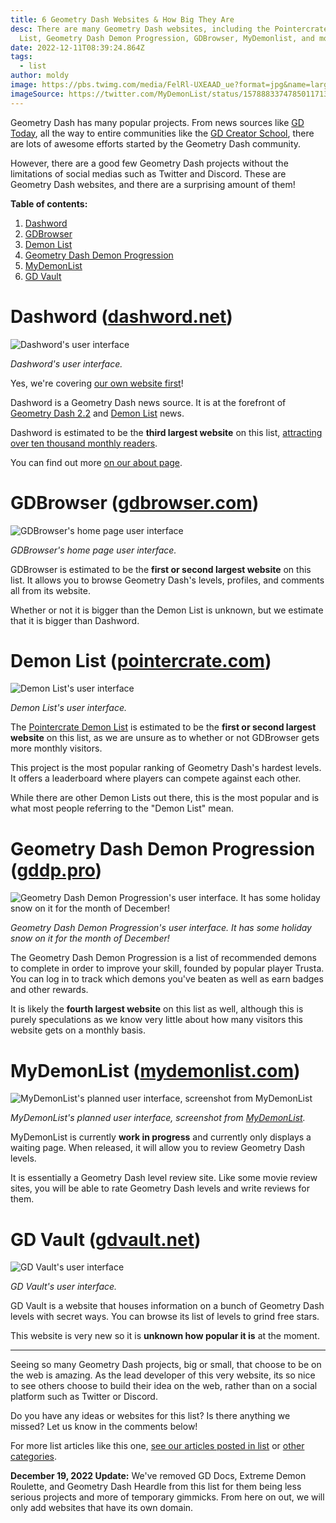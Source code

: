 ```yaml
---
title: 6 Geometry Dash Websites & How Big They Are
desc: There are many Geometry Dash websites, including the Pointercrate Demon
  List, Geometry Dash Demon Progression, GDBrowser, MyDemonlist, and more!
date: 2022-12-11T08:39:24.864Z
tags:
  - list
author: moldy
image: https://pbs.twimg.com/media/FelRl-UXEAAD_ue?format=jpg&name=large
imageSource: https://twitter.com/MyDemonList/status/1578883374785011713
---
```

Geometry Dash has many popular projects. From news sources like [GD Today](https://twitter.com/today_gd), all the way to entire communities like the [GD Creator School](/authors/gdcs/), there are lots of awesome efforts started by the Geometry Dash community.

However, there are a good few Geometry Dash projects without the limitations of social medias such as Twitter and Discord. These are Geometry Dash websites, and there are a surprising amount of them!

**Table of contents:**

1. [Dashword](#dashword-(dashword.net))
2. [GDBrowser](#gdbrowser-(gdbrowser.com))
3. [Demon List](#demon-list-(pointercrate.com))
4. [Geometry Dash Demon Progression](#geometry-dash-demon-progression-(gddp.pro))
5. [MyDemonList](#mydemonlist-(mydemonlist.com))
6. [GD Vault](#gd-vault-(gdvault.net))
<!--7. [GD Docs](#gd-docs-(docs.gdprogra.me))
8. [Extreme Demon Roulette](#extreme-demon-roulette-(matcool.github.io%2Fextreme-demon-roulette%2F))
9. [Geometry Dash Heardle](#geometry-dash-heardle-(geometry-dash-heardle.glitch.me))-->


# Dashword ([dashword.net](/))

![Dashword's user interface](https://i.imgur.com/7trKdI8.png)

*Dashword's user interface.*

Yes, we're covering [our own website first](/)!

Dashword i﻿s a Geometry Dash news source. It is at the forefront of [Geometry Dash 2.2](/categories/2.2/) and [Demon List](/categories/demonlist/) news.

Dashword is estimated to be the **third largest website** on this list, [attracting over ten thousand monthly readers](https://www.dashword.net/posts/dashword-surpasses-10-000-monthly-readers/).

You can find out more [on our about page](/about/).

# GDBrowser ([gdbrowser.com](https://gdbrowser.com/))

![GDBrowser's home page user interface](https://i.imgur.com/CbiLiqn.png)

*GDBrowser's home page user interface.*

G﻿DBrowser is estimated to be the **first or second largest website** on this list. It allows you to browse Geometry Dash's levels, profiles, and comments all from its website.

Whether or not it is bigger than the Demon List is unknown, but we estimate that it is bigger than Dashword.

# Demon List ([pointercrate.com](https://pointercrate.com/))

![Demon List's user interface](https://i.imgur.com/c1wVeuP.png)

*Demon List's user interface.*

The [Pointercrate Demon List](/categories/demonlist/) is estimated to be the **first or second largest website** on this list, as we are unsure as to whether or not GDBrowser gets more monthly visitors.

This project is the most popular ranking of Geometry Dash's hardest levels. It offers a leaderboard where players can compete against each other.

While there are other Demon Lists out there, this is the most popular and is what most people referring to the "Demon List" mean.

# Geometry Dash Demon Progression ([gddp.pro](https://gddp.pro/))

![Geometry Dash Demon Progression's user interface. It has some holiday snow on it for the month of December!](https://i.imgur.com/Wj51FNt.png)

*Geometry Dash Demon Progression's user interface. It has some holiday snow on it for the month of December!*

The Geometry Dash Demon Progression is a list of recommended demons to complete in order to improve your skill, founded by popular player Trusta. You can log in to track which demons you've beaten as well as earn badges and other rewards.

It is likely the **fourth largest website** on this list as well, although this is purely speculations as we know very little about how many visitors this website gets on a monthly basis.

# MyDemonList ([mydemonlist.com](https://mydemonlist.com/))

![MyDemonList's planned user interface, screenshot from MyDemonList](https://pbs.twimg.com/media/FelRlTLWYAIny6E?format=jpg&name=large)

*MyDemonList's planned user interface, screenshot from [MyDemonList](https://twitter.com/MyDemonList/status/1578883374785011713).*

MyDemonList is currently **work in progress** and currently only displays a waiting page. When released, it will allow you to review Geometry Dash levels.

It is essentially a Geometry Dash level review site. Like some movie review sites, you will be able to rate Geometry Dash levels and write reviews for them.

# GD Vault ([gdvault.net](https://gdvault.net))

![GD Vault's user interface](https://i.imgur.com/5YIg7S4.png)

*GD Vault's user interface.*

GD Vault is a website that houses information on a bunch of Geometry Dash levels with secret ways. You can browse its list of levels to grind free stars.

This website is very new so it is **unknown how popular it is** at the moment.

---

Seeing so many Geometry Dash projects, big or small, that choose to be on the web is amazing. As the lead developer of this very website, its so nice to see others choose to build their idea on the web, rather than on a social platform such as Twitter or Discord.

Do you have any ideas or websites for this list? Is there anything we missed? Let us know in the comments below!

For more list articles like this one, [see our articles posted in list](/categories/list/) or [other categories](/categories/).

**December 19, 2022 Update:** We've removed GD Docs, Extreme Demon Roulette, and Geometry Dash Heardle from this list for them being less serious projects and more of temporary gimmicks. From here on out, we will only add websites that have its own domain.